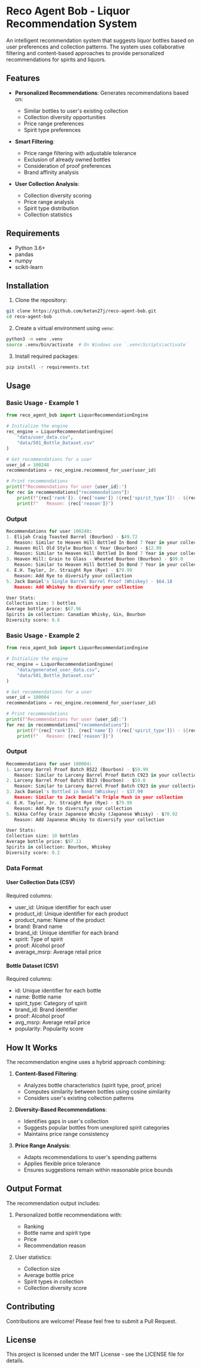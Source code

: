 # Reco Agent Bob - Liquor Recommendation System

An intelligent recommendation system that suggests liquor bottles based on user preferences and collection patterns. The system uses collaborative filtering and content-based approaches to provide personalized recommendations for spirits and liquors.

## Features

- **Personalized Recommendations**: Generates recommendations based on:
  - Similar bottles to user's existing collection
  - Collection diversity opportunities
  - Price range preferences
  - Spirit type preferences

- **Smart Filtering**:
  - Price range filtering with adjustable tolerance
  - Exclusion of already owned bottles
  - Consideration of proof preferences
  - Brand affinity analysis

- **User Collection Analysis**:
  - Collection diversity scoring
  - Price range analysis
  - Spirit type distribution
  - Collection statistics

## Requirements

- Python 3.6+
- pandas
- numpy
- scikit-learn

## Installation

1. Clone the repository:
```bash
git clone https://github.com/ketan27j/reco-agent-bob.git
cd reco-agent-bob
```

2. Create a virtual environment using `venv`:
```bash
python3 -m venv .venv
source .venv/bin/activate  # On Windows use `.venv\Scripts\activate`
```

3. Install required packages:
```bash
pip install -r requirements.txt
```

## Usage

### Basic Usage - Example 1

```python
from reco_agent_bob import LiquorRecommendationEngine

# Initialize the engine
rec_engine = LiquorRecommendationEngine(
    "data/user_data.csv",
    "data/501_Bottle_Dataset.csv"
)

# Get recommendations for a user
user_id = 100248
recommendations = rec_engine.recommend_for_user(user_id)

# Print recommendations
print(f"Recommendations for user {user_id}:")
for rec in recommendations["recommendations"]:
    print(f"{rec['rank']}. {rec['name']} ({rec['spirit_type']}) - ${rec['price']}")
    print(f"   Reason: {rec['reason']}")
```
### Output

```python
Recommendations for user 100248:
1. Elijah Craig Toasted Barrel (Bourbon) - $49.72
   Reason: Similar to Heaven Hill Bottled In Bond 7 Year in your collection
2. Heaven Hill Old Style Bourbon 6 Year (Bourbon) - $12.99
   Reason: Similar to Heaven Hill Bottled In Bond 7 Year in your collection
3. Heaven Hill: Grain to Glass - Wheated Bourbon (Bourbon) - $99.0
   Reason: Similar to Heaven Hill Bottled In Bond 7 Year in your collection
4. E.H. Taylor, Jr. Straight Rye (Rye) - $79.99
   Reason: Add Rye to diversify your collection
5. Jack Daniel's Single Barrel Barrel Proof (Whiskey) - $64.18
   Reason: Add Whiskey to diversify your collection

User Stats:
Collection size: 5 bottles
Average bottle price: $67.96
Spirits in collection: Canadian Whisky, Gin, Bourbon
Diversity score: 0.6
```
### Basic Usage - Example 2

```python
from reco_agent_bob import LiquorRecommendationEngine

# Initialize the engine
rec_engine = LiquorRecommendationEngine(
    "data/generated_user_data.csv",
    "data/501_Bottle_Dataset.csv"
)

# Get recommendations for a user
user_id = 100004
recommendations = rec_engine.recommend_for_user(user_id)

# Print recommendations
print(f"Recommendations for user {user_id}:")
for rec in recommendations["recommendations"]:
    print(f"{rec['rank']}. {rec['name']} ({rec['spirit_type']}) - ${rec['price']}")
    print(f"   Reason: {rec['reason']}")
```

### Output

```python
Recommendations for user 100004:
1. Larceny Barrel Proof Batch B522 (Bourbon) - $59.99
   Reason: Similar to Larceny Barrel Proof Batch C923 in your collection
2. Larceny Barrel Proof Batch B523 (Bourbon) - $59.0
   Reason: Similar to Larceny Barrel Proof Batch C923 in your collection
3. Jack Daniel's Bottled in Bond (Whiskey) - $37.99
   Reason: Similar to Jack Daniel’s Triple Mash in your collection
4. E.H. Taylor, Jr. Straight Rye (Rye) - $79.99
   Reason: Add Rye to diversify your collection
5. Nikka Coffey Grain Japanese Whisky (Japanese Whisky) - $70.92
   Reason: Add Japanese Whisky to diversify your collection

User Stats:
Collection size: 10 bottles
Average bottle price: $97.13
Spirits in collection: Bourbon, Whiskey
Diversity score: 0.2
```
### Data Format

#### User Collection Data (CSV)
Required columns:
- user_id: Unique identifier for each user
- product_id: Unique identifier for each product
- product_name: Name of the product
- brand: Brand name
- brand_id: Unique identifier for each brand
- spirit: Type of spirit
- proof: Alcohol proof
- average_msrp: Average retail price

#### Bottle Dataset (CSV)
Required columns:
- id: Unique identifier for each bottle
- name: Bottle name
- spirit_type: Category of spirit
- brand_id: Brand identifier
- proof: Alcohol proof
- avg_msrp: Average retail price
- popularity: Popularity score

## How It Works

The recommendation engine uses a hybrid approach combining:

1. **Content-Based Filtering**:
   - Analyzes bottle characteristics (spirit type, proof, price)
   - Computes similarity between bottles using cosine similarity
   - Considers user's existing collection patterns

2. **Diversity-Based Recommendations**:
   - Identifies gaps in user's collection
   - Suggests popular bottles from unexplored spirit categories
   - Maintains price range consistency

3. **Price Range Analysis**:
   - Adapts recommendations to user's spending patterns
   - Applies flexible price tolerance
   - Ensures suggestions remain within reasonable price bounds

## Output Format

The recommendation output includes:

1. Personalized bottle recommendations with:
   - Ranking
   - Bottle name and spirit type
   - Price
   - Recommendation reason

2. User statistics:
   - Collection size
   - Average bottle price
   - Spirit types in collection
   - Collection diversity score

## Contributing

Contributions are welcome! Please feel free to submit a Pull Request.

## License

This project is licensed under the MIT License - see the LICENSE file for details.
